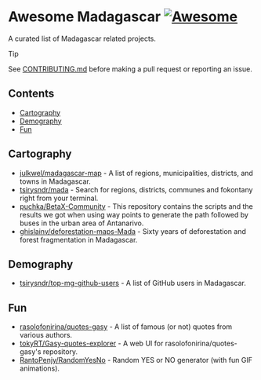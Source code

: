 <!--lint ignore awesome-git-repo-age-->

# Awesome Madagascar [![Awesome](https://cdn.rawgit.com/sindresorhus/awesome/d7305f38d29fed78fa85652e3a63e154dd8e8829/media/badge.svg)](https://github.com/sindresorhus/awesome)

A curated list of Madagascar related projects.

<!--lint ignore no-undefined-references-->

> [!TIP]
> See [CONTRIBUTING.md](CONTRIBUTING.md) before making a pull request or reporting an issue.

## Contents

- [Cartography](#cartography)
- [Demography](#demography)
- [Fun](#fun)

## Cartography

- [julkwel/madagascar-map](https://github.com/julkwel/madagascar-map) - A list of regions, municipalities, districts, and towns in Madagascar.
- [tsirysndr/mada](https://github.com/tsirysndr/mada) - Search for regions, districts, communes and fokontany right from your terminal.
- [puchka/BetaX-Community](https://github.com/puchka/BetaX-Community) - This repository contains the scripts and the results we got when using way points to generate the path followed by buses in the urban area of Antanarivo.
- [ghislainv/deforestation-maps-Mada](https://github.com/ghislainv/deforestation-maps-Mada) - Sixty years of deforestation and forest fragmentation in Madagascar.

## Demography

- [tsirysndr/top-mg-github-users](https://github.com/tsirysndr/top-mg-github-users) - A list of GitHub users in Madagascar.

## Fun
- [rasolofonirina/quotes-gasy](https://github.com/rasolofonirina/quotes-gasy) - A list of famous (or not) quotes from various authors.
- [tokyRT/Gasy-quotes-explorer](https://github.com/tokyRT/Gasy-quotes-explorer) - A web UI for rasolofonirina/quotes-gasy's repository.
- [RantoPenjy/RandomYesNo](https://github.com/RantoPenjy/RandomYesNo) - Random YES or NO generator (with fun GIF animations).
